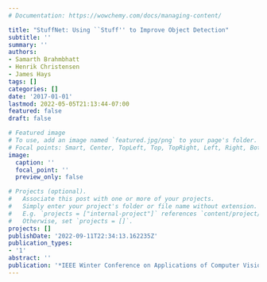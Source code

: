```yaml
---
# Documentation: https://wowchemy.com/docs/managing-content/

title: "StuffNet: Using ``Stuff'' to Improve Object Detection"
subtitle: ''
summary: ''
authors:
- Samarth Brahmbhatt
- Henrik Christensen
- James Hays
tags: []
categories: []
date: '2017-01-01'
lastmod: 2022-05-05T21:13:44-07:00
featured: false
draft: false

# Featured image
# To use, add an image named `featured.jpg/png` to your page's folder.
# Focal points: Smart, Center, TopLeft, Top, TopRight, Left, Right, BottomLeft, Bottom, BottomRight.
image:
  caption: ''
  focal_point: ''
  preview_only: false

# Projects (optional).
#   Associate this post with one or more of your projects.
#   Simply enter your project's folder or file name without extension.
#   E.g. `projects = ["internal-project"]` references `content/project/deep-learning/index.md`.
#   Otherwise, set `projects = []`.
projects: []
publishDate: '2022-09-11T22:34:13.162235Z'
publication_types:
- '1'
abstract: ''
publication: '*IEEE Winter Conference on Applications of Computer Vision (WACV)*'
---
```

